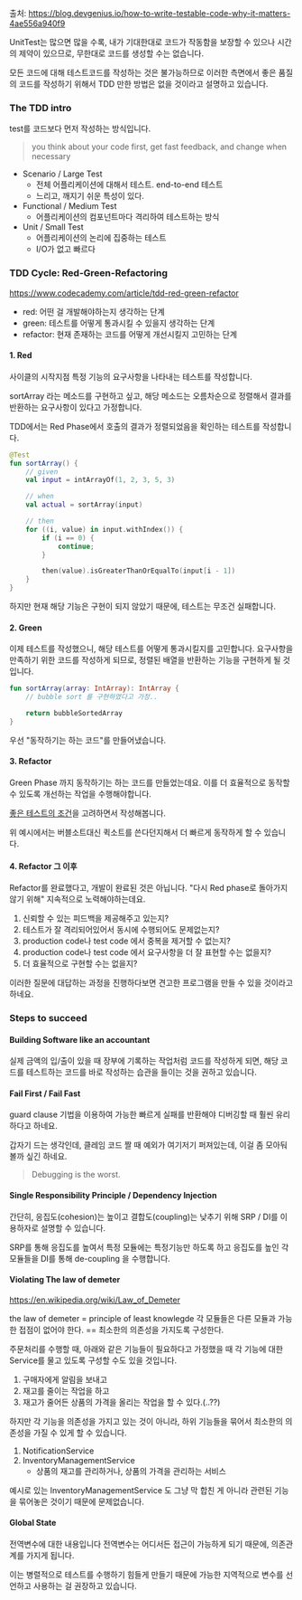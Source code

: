 출처: https://blog.devgenius.io/how-to-write-testable-code-why-it-matters-4ae556a940f9

UnitTest는 많으면 많을 수록, 내가 기대한대로 코드가 작동함을 보장할 수 있으나
시간의 제약이 있으므로, 무한대로 코드를 생성할 수는 없습니다.

모든 코드에 대해 테스트코드를 작성하는 것은 불가능하므로
이러한 측면에서 좋은 품질의 코드를 작성하기 위해서 TDD 만한 방법은 없을 것이라고 설명하고 있습니다.

### The TDD intro

test를 코드보다 먼저 작성하는 방식입니다.
> you think about your code first, get fast feedback, and change when necessary

- Scenario / Large Test
    - 전체 어플리케이션에 대해서 테스트. end-to-end 테스트 
    - 느리고, 깨지기 쉬운 특성이 있다.
- Functional / Medium Test
    - 어플리케이션의 컴포넌트마다 격리하여 테스트하는 방식
- Unit / Small Test
    - 어플리케이션의 논리에 집중하는 테스트
    - I/O가 없고 빠르다

### TDD Cycle: Red-Green-Refactoring

https://www.codecademy.com/article/tdd-red-green-refactor

- red: 어떤 걸 개발해야하는지 생각하는 단계
- green: 테스트를 어떻게 통과시킬 수 있을지 생각하는 단계
- refactor: 현재 존재하는 코드를 어떻게 개선시킬지 고민하는 단계

#### 1. Red

사이클의 시작지점
특정 기능의 요구사항을 나타내는 테스트를 작성합니다.

sortArray 라는 메소드를 구현하고 싶고, 해당 메소드는 오름차순으로 정렬해서 결과를 반환하는 요구사항이 있다고 가정합니다.

TDD에서는 Red Phase에서 호출의 결과가 정렬되었음을 확인하는 테스트를 작성합니다.

~~~kotlin
@Test
fun sortArray() {
    // given
    val input = intArrayOf(1, 2, 3, 5, 3)

    // when
    val actual = sortArray(input)

    // then
    for ((i, value) in input.withIndex()) {
        if (i == 0) {
            continue;
        }

        then(value).isGreaterThanOrEqualTo(input[i - 1])
    }
}
~~~

하지만 현재 해당 기능은 구현이 되지 않았기 때문에, 테스트는 무조건 실패합니다.

#### 2. Green

이제 테스트를 작성했으니, 해당 테스트를 어떻게 통과시킬지를 고민합니다.
요구사항을 만족하기 위한 코드를 작성하게 되므로, 정렬된 배열을 반환하는 기능을 구현하게 될 것입니다.

~~~kotlin
fun sortArray(array: IntArray): IntArray {
    // bubble sort 를 구현하였다고 가정..

    return bubbleSortedArray
}
~~~

우선 "동작하기는 하는 코드"를 만들어냈습니다.

#### 3. Refactor

Green Phase 까지 동작하기는 하는 코드를 만들었는데요.
이를 더 효율적으로 동작할 수 있도록 개선하는 작업을 수행해야합니다.

[좋은 테스트의 조건](https://www.codecademy.com/article/tdd-u1-good-test)을 고려하면서 작성해봅니다.

위 예시에서는 버블소트대신 퀵소트를 쓴다던지해서 더 빠르게 동작하게 할 수 있습니다.

#### 4. Refactor 그 이후

Refactor를 완료했다고, 개발이 완료된 것은 아닙니다.
"다시 Red phase로 돌아가지 않기 위해" 지속적으로 노력해야하는데요.

1. 신뢰할 수 있는 피드백을 제공해주고 있는지?
2. 테스트가 잘 격리되어있어서 동시에 수행되어도 문제없는지?
3. production code나 test code 에서 중복을 제거할 수 없는지?
4. production code나 test code 에서 요구사항을 더 잘 표현할 수는 없을지?
5. 더 효율적으로 구현할 수는 없을지?

이러한 질문에 대답하는 과정을 진행하다보면 견고한 프로그램을 만들 수 있을 것이라고 하네요.

### Steps to succeed

#### Building Software like an accountant

실제 금액의 입/출이 있을 때 장부에 기록하는 작업처럼
코드를 작성하게 되면, 해당 코드를 테스트하는 코드를 바로 작성하는 습관을 들이는 것을 권하고 있습니다.

#### Fail First / Fail Fast

guard clause 기법을 이용하여 가능한 빠르게 실패를 반환해야
디버깅할 때 훨씬 유리하다고 하네요.

갑자기 드는 생각인데, 클레임 코드 짤 때 예외가 여기저기 퍼져있는데, 이걸 좀 모아둬볼까 싶긴 하네요.

> Debugging is the worst.

#### Single Responsibility Principle / Dependency Injection

간단히, 응집도(cohesion)는 높이고 결합도(coupling)는 낮추기 위해 SRP / DI를 이용하자로 설명할 수 있습니다.

SRP를 통해 응집도를 높여서 특정 모듈에는 특정기능만 하도록 하고
응집도를 높인 각 모듈들을 DI를 통해 de-coupling 을 수행합니다.

#### Violating The law of demeter
https://en.wikipedia.org/wiki/Law_of_Demeter

the law of demeter = principle of least knowlegde
각 모듈들은 다른 모듈과 가능한 접점이 없어야 한다. == 최소한의 의존성을 가지도록 구성한다.

주문처리를 수행할 때, 아래와 같은 기능들이 필요하다고 가정했을 때 각 기능에 대한 Service를 물고 있도록 구성할 수도 있을 것입니다.

1. 구매자에게 알림을 보내고
2. 재고를 줄이는 작업을 하고
3. 재고가 줄어든 상품의 가격을 올리는 작업을 할 수 있다.(..??)

하지만 각 기능을 의존성을 가지고 있는 것이 아니라, 하위 기능들을 묶어서 최소한의 의존성을 가질 수 있게 할 수 있습니다.

1. NotificationService
2. InventoryManagementService
    - 상품의 재고를 관리하거나, 상품의 가격을 관리하는 서비스

예시로 있는 InventoryManagementService 도 그냥 막 합친 게 아니라 관련된 기능을 묶어놓은 것이기 때문에 문제없습니다.


#### Global State

전역변수에 대한 내용입니다
전역변수는 어디서든 접근이 가능하게 되기 때문에, 의존관계를 가지게 됩니다.

이는 병렬적으로 테스트를 수행하기 힘들게 만들기 때문에 가능한 지역적으로 변수를 선언하고 사용하는 걸 권장하고 있습니다.